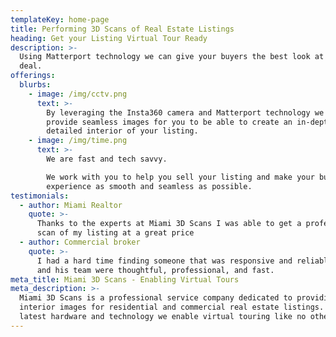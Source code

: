 ```yaml
---
templateKey: home-page
title: Performing 3D Scans of Real Estate Listings
heading: Get your Listing Virtual Tour Ready
description: >-
  Using Matterport technology we can give your buyers the best look at your
  deal.
offerings:
  blurbs:
    - image: /img/cctv.png
      text: >-
        By leveraging the Insta360 camera and Matterport technology we can
        provide seamless images for you to be able to create an in-depth and
        detailed interior of your listing.
    - image: /img/time.png
      text: >-
        We are fast and tech savvy. 

        We work with you to help you sell your listing and make your buyers
        experience as smooth and seamless as possible.
testimonials:
  - author: Miami Realtor
    quote: >-
      Thanks to the experts at Miami 3D Scans I was able to get a professional
      scan of my listing at a great price
  - author: Commercial broker
    quote: >-
      I had a hard time finding someone that was responsive and reliable.  Sean
      and his team were thoughtful, professional, and fast.
meta_title: Miami 3D Scans - Enabling Virtual Tours
meta_description: >-
  Miami 3D Scans is a professional service company dedicated to providing
  interior images for residential and commercial real estate listings. Using the
  latest hardware and technology we enable virtual touring like no other.
---
```


